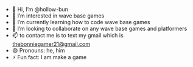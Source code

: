 - 👋 Hi, I’m @hollow-bun
- 👀 I’m interested in wave base games
- 🌱 I’m currently learning how to code wave base games
- 💞️ I’m looking to collaborate on any wave base games and platformers
- 📫 to contact me is to text my gmail which is thebonniegamer21@gmail.com
- 😄 Pronouns: he, him
- ⚡ Fun fact: I am make a game




